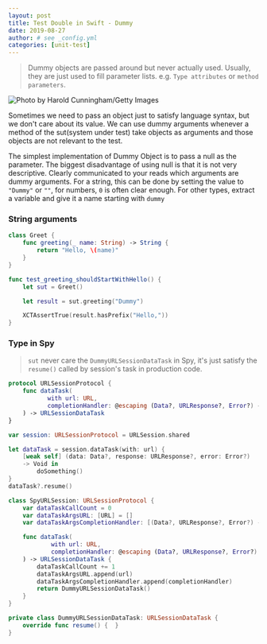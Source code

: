 ```yaml
---
layout: post
title: Test Double in Swift - Dummy
date: 2019-08-27
author: # see _config.yml
categories: [unit-test]
---
```


> Dummy objects are passed around but never actually used. Usually, they are
> just used to fill parameter lists.
> e.g. `Type attributes` or `method parameters`.

![Photo by Harold Cunningham/Getty Images](https://cl.ly/20b30b782c74/test-double-dummy.jpg)

Sometimes we need to pass an object just to satisfy language syntax, but we
don't care about its value. We can use dummy arguments whenever a method of the
sut(system under test) take objects as arguments and those objects are not
relevant to the test.

The simplest implementation of Dummy Object is to pass a null as the parameter.
The biggest disadvantage of using null is that it is not very descriptive.
Clearly communicated to your reads which arguments are dummy arguments. For a
string, this can be done by setting the value to `"Dummy"` or `""`, for numbers,
`0` is often clear enough. For other types, extract a variable and give it a
name starting with `dummy`

### String arguments


```swift
class Greet {
    func greeting(_ name: String) -> String {
        return "Hello, \(name)"
    }
}
```

```swift
func test_greeting_shouldStartWithHello() {
    let sut = Greet()

    let result = sut.greeting("Dummy")

    XCTAssertTrue(result.hasPrefix("Hello,"))
}
```

### Type in Spy

> `sut` never care the `DummyURLSessionDataTask` in Spy, it's just satisfy the
> `resume()` called by session's task in production code.

```swift
protocol URLSessionProtocol {
    func dataTask(
           with url: URL,
           completionHandler: @escaping (Data?, URLResponse?, Error?) -> Void
    ) -> URLSessionDataTask
}

var session: URLSessionProtocol = URLSession.shared

let dataTask = session.dataTask(with: url) {
    [weak self] (data: Data?, response: URLResponse?, error: Error?)
    -> Void in
        doSomething()
}
dataTask?.resume()
```

```swift
class SpyURLSession: URLSessionProtocol {
    var dataTaskCallCount = 0
    var dataTaskArgsURL: [URL] = []
    var dataTaskArgsCompletionHandler: [(Data?, URLResponse?, Error?) -> Void] = []

    func dataTask(
            with url: URL,
            completionHandler: @escaping (Data?, URLResponse?, Error?) -> Void
    ) -> URLSessionDataTask {
        dataTaskCallCount += 1
        dataTaskArgsURL.append(url)
        dataTaskArgsCompletionHandler.append(completionHandler)
        return DummyURLSessionDataTask()
    }
}

private class DummyURLSessionDataTask: URLSessionDataTask {
    override func resume() {  }
}
```

